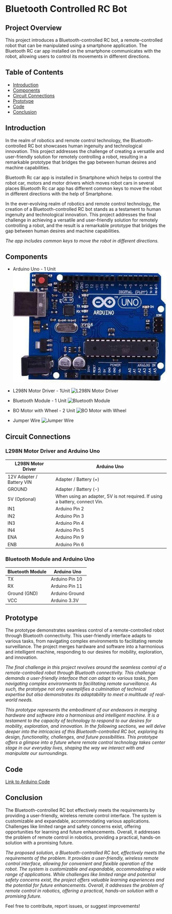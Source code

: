 # Bluetooth Controlled RC Bot

## Project Overview

This project introduces a Bluetooth-controlled RC bot, a remote-controlled robot that can be manipulated using a smartphone application. The Bluetooth RC car app installed on the smartphone communicates with the robot, allowing users to control its movements in different directions.

## Table of Contents

- [Introduction](#introduction)
- [Components](#components)
- [Circuit Connections](#circuit-connections)
- [Prototype](#prototype)
- [Code](#code)
- [Conclusion](#conclusion)

## Introduction

In the realm of robotics and remote control technology, the Bluetooth-controlled RC bot showcases human ingenuity and technological innovation. This project addresses the challenge of creating a versatile and user-friendly solution for remotely controlling a robot, resulting in a remarkable prototype that bridges the gap between human desires and machine capabilities.

Bluetooth Rc car app is installed in Smartphone which helps to control the robot car, motors and motor drivers which moves robot cars in several places Bluetooth Rc car app has different common keys to move the robot in different directions with the help of Smartphone.
               
In the ever-evolving realm of robotics and remote control technology, the creation of a Bluetooth-controlled RC bot stands as a testament to human ingenuity and technological innovation. This project addresses the final challenge in achieving a versatile and user-friendly solution for remotely controlling a robot, and the result is a remarkable prototype that bridges the gap between human desires and machine capabilities.

*The app includes common keys to move the robot in different directions.*

## Components

- Arduino Uno - 1 Unit
![Arduino Uno](arduino-uno-r3.jpg)

- L298N Motor Driver - 1Unit
![L298N Motor Driver](https://components101.com/sites/default/files/component_pin/L298N-Module-Pinout.jpg)

- Bluetooth Module - 1 Unit
![Bluetooth Module ](https://5.imimg.com/data5/SELLER/Default/2020/11/ZL/DO/GJ/15458098/hc05-bluetooth-module-500x500.jpg)

- BO Motor with Wheel - 2 Unit
![BO Motor with Wheel ](https://www.robotbanao.com/cdn/shop/products/2-x-duel-shaft-bo-motor-with-wheel-black-and-yellow-2-sets-combo-32482981183724.jpg?v=1635000844)

- Jumper Wire
![Jumper Wire ](https://m.media-amazon.com/images/I/71DvlkHeCuL.jpg)


## Circuit Connections

### L298N Motor Driver and Arduino Uno

| L298N Motor Driver | Arduino Uno       |
|-------------------- |------------------ |
| 12V Adapter / Battery VIN | Adapter / Battery (+) |
| GROUND | Adapter / Battery (-) |
| 5V (Optional) | When using an adapter, 5V is not required. If using a battery, connect Vin. |
| IN1 | Arduino Pin 2 |
| IN2 | Arduino Pin 3 |
| IN3 | Arduino Pin 4 |
| IN4 | Arduino Pin 5 |
| ENA | Arduino Pin 9 |
| ENB | Arduino Pin 6 |

### Bluetooth Module and Arduino Uno

| Bluetooth Module | Arduino Uno   |
| ---------------- | ------------- |
| TX               | Arduino Pin 10 |
| RX               | Arduino Pin 11 |
| Ground (GND)     | Arduino Ground |
| VCC              | Arduino 3.3V   |

## Prototype

The prototype demonstrates seamless control of a remote-controlled robot through Bluetooth connectivity. This user-friendly interface adapts to various tasks, from navigating complex environments to facilitating remote surveillance. The project merges hardware and software into a harmonious and intelligent machine, responding to our desires for mobility, exploration, and innovation.

*The final challenge in this project revolves around the seamless control of a remote-controlled robot through Bluetooth connectivity. This challenge demands a user-friendly interface that can adapt to various tasks, from navigating complex environments to facilitating remote surveillance. As such, the prototype not only exemplifies a culmination of technical expertise but also demonstrates its adaptability to meet a multitude of real-world needs.*

*This prototype represents the embodiment of our endeavors in merging hardware and software into a harmonious and intelligent machine. It is a testament to the capacity of technology to respond to our desires for mobility, exploration, and innovation. In the following sections, we will delve deeper into the intricacies of this Bluetooth-controlled RC bot, exploring its design, functionality, challenges, and future possibilities. This prototype offers a glimpse into a future where remote control technology takes center stage in our everyday lives, shaping the way we interact with and manipulate our surroundings.*

## Code

[Link to Arduino Code](https://drive.google.com/file/d/1MibVhqlipPTvUA-c9KLxPG2MJyZbTV0B/view)

## Conclusion

The Bluetooth-controlled RC bot effectively meets the requirements by providing a user-friendly, wireless remote control interface. The system is customizable and expandable, accommodating various applications. Challenges like limited range and safety concerns exist, offering opportunities for learning and future enhancements. Overall, it addresses the problem of remote control in robotics, providing a practical, hands-on solution with a promising future.

*The proposed solution, a Bluetooth-controlled RC bot, effectively meets the requirements of the problem. It provides a user-friendly, wireless remote control interface, allowing for convenient and flexible operation of the robot. The system is customizable and expandable, accommodating a wide range of applications. While challenges like limited range and potential safety concerns exist, the project offers valuable learning experiences and the potential for future enhancements. Overall, it addresses the problem of remote control in robotics, offering a practical, hands-on solution with a promising future.*

Feel free to contribute, report issues, or suggest improvements!